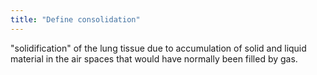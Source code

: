 ```yaml
---
title: "Define consolidation"
---
```

&quot;solidification&quot; of the lung tissue due to accumulation of solid and liquid material in the air spaces that would have normally been filled by gas.

